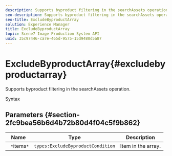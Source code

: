```yaml
---
description: Supports byproduct filtering in the searchAssets operation.
seo-description: Supports byproduct filtering in the searchAssets operation.
seo-title: ExcludeByproductArray
solution: Experience Manager
title: ExcludeByproductArray
topic: Scene7 Image Production System API
uuid: 35c97446-ca7e-465d-9575-15d9480d5a87
---
```


# ExcludeByproductArray{#excludebyproductarray}

Supports byproduct filtering in the searchAssets operation.

 Syntax 

## Parameters {#section-2fc9bea56b6d4b72b80d4f04c5f9b862}

|  Name  | Type  | Description  |
|---|---|---|
|  ` *`items`*`  | `types:ExcludeByproductCondition`  | Item in the array.  |

